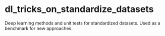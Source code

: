# dl_tricks_on_standardize_datasets
Deep learning methods and unit tests for standardized datasets. Used as a benchmark for new approaches. 
